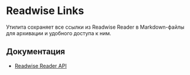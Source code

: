 # Readwise Links

Утилита сохраняет все ссылки из Readwise Reader в Markdown-файлы для архивации и удобного доступа к ним.

## Документация

- [Readwise Reader API](https://readwise.io/reader_api)